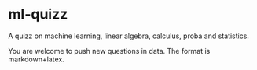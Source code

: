 # ml-quizz

A quizz on machine learning, linear algebra, calculus, proba and statistics.

You are welcome to push new questions in data. The format is markdown+latex.
